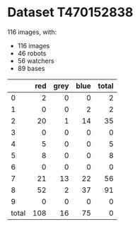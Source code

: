 # Dataset T470152838

116 images, with:

 - 116 images
 - 46 robots
 - 56 watchers
 - 89 bases

|       |   red |   grey |   blue |   total |
|:------|------:|-------:|-------:|--------:|
| 0     |     2 |      0 |      0 |       2 |
| 1     |     0 |      0 |      2 |       2 |
| 2     |    20 |      1 |     14 |      35 |
| 3     |     0 |      0 |      0 |       0 |
| 4     |     5 |      0 |      0 |       5 |
| 5     |     8 |      0 |      0 |       8 |
| 6     |     0 |      0 |      0 |       0 |
| 7     |    21 |     13 |     22 |      56 |
| 8     |    52 |      2 |     37 |      91 |
| 9     |     0 |      0 |      0 |       0 |
| total |   108 |     16 |     75 |       0 |

